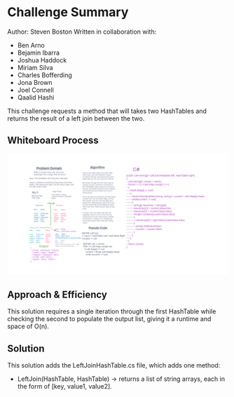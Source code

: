 # Challenge Summary

Author: Steven Boston
Written in collaboration with:

- Ben Arno
- Bejamin Ibarra
- Joshua Haddock
- Miriam Silva
- Charles Bofferding
- Jona Brown
- Joel Connell
- Qaalid Hashi

This challenge requests a method that will takes two HashTables and returns the result of a left join between the two. 

## Whiteboard Process

![C33WhiteBoard](C33WhiteBoard.png)

## Approach & Efficiency

This solution requires a single iteration through the first HashTable while checking the second to populate the output list, giving it a runtime and space of O(n).

## Solution

This solution adds the LeftJoinHashTable.cs file, which adds one method:

- LeftJoin(HashTable, HashTable) -> returns a list of string arrays, each in the form of [key, value1, value2]. 

